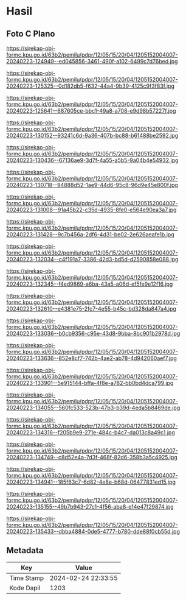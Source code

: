 # Hasil

## Foto C Plano

https://sirekap-obj-formc.kpu.go.id/63b2/pemilu/pdpr/12/05/15/20/04/1205152004007-20240223-124949--ed045856-3461-490f-a102-6499c7d76bed.jpg

https://sirekap-obj-formc.kpu.go.id/63b2/pemilu/pdpr/12/05/15/20/04/1205152004007-20240223-125325--0d182db5-f632-44a4-9b39-4125c9f3f83f.jpg

https://sirekap-obj-formc.kpu.go.id/63b2/pemilu/pdpr/12/05/15/20/04/1205152004007-20240223-125641--687605ce-bbc1-49a8-a708-e9d98b57227f.jpg

https://sirekap-obj-formc.kpu.go.id/63b2/pemilu/pdpr/12/05/15/20/04/1205152004007-20240223-130152--93241c6d-9a36-407b-bc88-b61488be2592.jpg

https://sirekap-obj-formc.kpu.go.id/63b2/pemilu/pdpr/12/05/15/20/04/1205152004007-20240223-130436--67136ae9-3d7f-4a55-a5b5-9a04b4e54932.jpg

https://sirekap-obj-formc.kpu.go.id/63b2/pemilu/pdpr/12/05/15/20/04/1205152004007-20240223-130718--94888d52-1ae9-44d6-95c8-96d9e45e800f.jpg

https://sirekap-obj-formc.kpu.go.id/63b2/pemilu/pdpr/12/05/15/20/04/1205152004007-20240223-131008--91a45b22-c35d-4935-8fe0-e564e90ea3a7.jpg

https://sirekap-obj-formc.kpu.go.id/63b2/pemilu/pdpr/12/05/15/20/04/1205152004007-20240223-131428--9c7b456a-2df6-4d31-be02-2e626aeafe1b.jpg

https://sirekap-obj-formc.kpu.go.id/63b2/pemilu/pdpr/12/05/15/20/04/1205152004007-20240223-132034--c4f191a7-3386-42d3-bd5d-d2590858e088.jpg

https://sirekap-obj-formc.kpu.go.id/63b2/pemilu/pdpr/12/05/15/20/04/1205152004007-20240223-132345--f4ed9869-a6ba-43a5-a06d-ef5fe9e12f16.jpg

https://sirekap-obj-formc.kpu.go.id/63b2/pemilu/pdpr/12/05/15/20/04/1205152004007-20240223-132610--e4381e75-2fc7-4e55-b45c-bd328da847a4.jpg

https://sirekap-obj-formc.kpu.go.id/63b2/pemilu/pdpr/12/05/15/20/04/1205152004007-20240223-133036--b0cb9356-c95e-43d8-9bba-8bc901b2978d.jpg

https://sirekap-obj-formc.kpu.go.id/63b2/pemilu/pdpr/12/05/15/20/04/1205152004007-20240223-133636--852e8cf7-742b-4ae2-ab78-4d942060aef7.jpg

https://sirekap-obj-formc.kpu.go.id/63b2/pemilu/pdpr/12/05/15/20/04/1205152004007-20240223-133901--5e915144-bffa-4f8e-a782-bb0bd4dca799.jpg

https://sirekap-obj-formc.kpu.go.id/63b2/pemilu/pdpr/12/05/15/20/04/1205152004007-20240223-134055--560fc533-523b-47b3-b39d-4eda5b8469de.jpg

https://sirekap-obj-formc.kpu.go.id/63b2/pemilu/pdpr/12/05/15/20/04/1205152004007-20240223-134316--f205b9e9-271e-484c-b4c7-da013c8a49c1.jpg

https://sirekap-obj-formc.kpu.go.id/63b2/pemilu/pdpr/12/05/15/20/04/1205152004007-20240223-134749--c8d52e4a-7d3f-468f-82d6-358b3a5c4925.jpg

https://sirekap-obj-formc.kpu.go.id/63b2/pemilu/pdpr/12/05/15/20/04/1205152004007-20240223-134941--185f63c7-6d82-4e8e-b68d-06477831ed15.jpg

https://sirekap-obj-formc.kpu.go.id/63b2/pemilu/pdpr/12/05/15/20/04/1205152004007-20240223-135155--49b7b943-27c1-4f56-aba8-e14e47f29874.jpg

https://sirekap-obj-formc.kpu.go.id/63b2/pemilu/pdpr/12/05/15/20/04/1205152004007-20240223-135433--dbba4884-0de5-4777-b780-dde88f0cb55d.jpg


## Metadata

| Key        | Value               |
| ---------- | ------------------- |
| Time Stamp | 2024-02-24 22:33:55 |
| Kode Dapil | 1203                |




